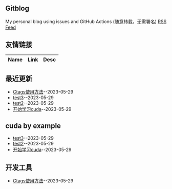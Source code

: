 ## Gitblog
My personal blog using issues and GitHub Actions (随意转载，无需署名)
[RSS Feed](https://raw.githubusercontent.com/wjwever/gitblog/master/feed.xml)
## 友情链接
| Name | Link | Desc | 
 | ---- | ---- | ---- |
## 最近更新
- [Ctags使用方法](https://github.com/wjwever/gitblog/issues/13)--2023-05-29
- [test3](https://github.com/wjwever/gitblog/issues/12)--2023-05-29
- [test2](https://github.com/wjwever/gitblog/issues/11)--2023-05-29
- [开始学习cuda](https://github.com/wjwever/gitblog/issues/10)--2023-05-29
## cuda by example
- [test3](https://github.com/wjwever/gitblog/issues/12)--2023-05-29
- [test2](https://github.com/wjwever/gitblog/issues/11)--2023-05-29
- [开始学习cuda](https://github.com/wjwever/gitblog/issues/10)--2023-05-29
## 开发工具
- [Ctags使用方法](https://github.com/wjwever/gitblog/issues/13)--2023-05-29
